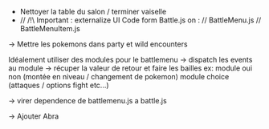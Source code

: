 - Nettoyer la table du salon / terminer vaiselle
- // /!\ Important : externalize UI Code form Battle.js on :
 // BattleMenu.js
// BattleMenuItem.js

-> Mettre les pokemons dans party et wild encounters

Idéalement utiliser des modules pour le battlemenu 
-> dispatch les events au module
-> récuper la valeur de retour et faire les bailles
ex:
module oui non (montée en niveau / changement de pokemon)
module choice (attaques / options fight etc...)

-> virer dependence de battlemenu.js a battle.js

-> Ajouter Abra